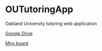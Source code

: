 # OUTutoringApp
Oakland University tutoring web application

[Google Drive](https://drive.google.com/drive/u/1/folders/1p0XoR0Zcq73Cnf47hLchIdnpD7_MSxQ4)

[Miro board](https://miro.com/app/board/o9J_lhsDBhI=/?invite_link_id=189330838823)
